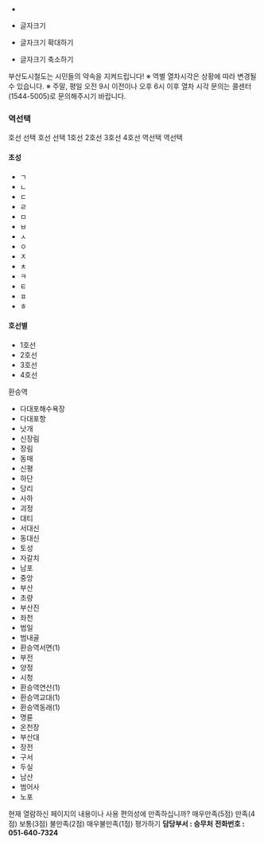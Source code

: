   * 

  * 글자크기
  * 글자크기 확대하기
  * 글자크기 축소하기


부산도시철도는 시민들의 약속을 지켜드립니다!
※ 역별 열차시각은 상황에 따라 변경될 수 있습니다.
※ 주말, 평일 오전 9시 이전이나 오후 6시 이후 열차 시각 문의는 콜센터(1544-5005)로 문의해주시기 바랍니다.
### 역선택
호선 선택 호선 선택 1호선 2호선 3호선 4호선 역선택 역선택
#### 초성
  * ㄱ
  * ㄴ
  * ㄷ
  * ㄹ
  * ㅁ
  * ㅂ
  * ㅅ
  * ㅇ
  * ㅈ
  * ㅊ
  * ㅋ
  * ㅌ
  * ㅍ
  * ㅎ


#### 호선별
  * 1호선
  * 2호선
  * 3호선
  * 4호선


환승역
  * 다대포해수욕장
  * 다대포항
  * 낫개
  * 신장림
  * 장림
  * 동매
  * 신평
  * 하단
  * 당리
  * 사하
  * 괴정
  * 대티
  * 서대신
  * 동대신
  * 토성
  * 자갈치
  * 남포
  * 중앙
  * 부산
  * 초량
  * 부산진
  * 좌천
  * 범일
  * 범내골
  * 환승역서면(1)
  * 부전
  * 양정
  * 시청
  * 환승역연산(1)
  * 환승역교대(1)
  * 환승역동래(1)
  * 명륜
  * 온천장
  * 부산대
  * 장전
  * 구서
  * 두실
  * 남산
  * 범어사
  * 노포



현재 열람하신 페이지의 내용이나 사용 편의성에 만족하십니까?
     매우만족(5점)      만족(4점)      보통(3점)      불만족(2점)      매우불만족(1점) 평가하기
**담당부서 : 승무처**
**전화번호 : 051-640-7324**
